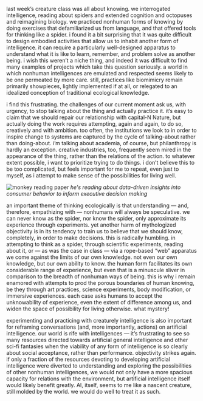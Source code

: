 last week’s creature class was all about knowing. we interrogated intelligence, reading about spiders and extended cognition and octopuses and reimagining biology. we practiced nonhuman forms of knowing by doing exercises that defamiliarized us from language, and that offered tools for thinking like a spider. i found it a bit surprising that it was quite difficult to design embodied activities that allow us to inhabit another form of intelligence. it can require a particularly well-designed apparatus to understand what it is like to learn, remember, and problem solve as another being. i wish this weren’t a niche thing, and indeed it was difficult to find many examples of projects which take this question seriously. a world in which nonhuman intelligences are emulated and respected seems likely to be one permeated by more care. still, practices like biomimicry remain primarily showpieces, lightly implemented if at all, or relegated to an idealized conception of traditional ecological knowledge.

i find this frustrating. the challenges of our current moment ask us, with urgency, to stop talking about the thing and actually practice it. it’s easy to claim that we should repair our relationship with capital-N Nature, but actually doing the work requires attempting, again and again, to do so, creatively and with ambition. too often, the institutions we look to in order to inspire change to systems are captured by the cycle of talking-about rather than doing-about. i’m talking about academia, of course, but philanthropy is hardly an exception. creative industries, too, frequently seem mired in the appearance of the thing, rather than the relations of the action. to whatever extent possible, i want to prioritize trying to do things. i don’t believe this to be too complicated, but feels important for me to repeat, even just to myself, as i attempt to make sense of the possibilities for living well.

![monkey reading paper](https://d2w9rnfcy7mm78.cloudfront.net/29516083/original_85fdc17354c9907c26c110d28a735a7c.jpg?1721427179?bc=0)
*he's reading about data-driven insights into consumer behavior to inform executive decision making*

an important theme of thinking ecologically is that understanding — and, therefore, empathizing with — nonhumans will always be speculative. we can never know as the spider, nor know the spider, only approximate its experience through experiments. yet another harm of mythologized objectivity is in its tendency to train us to believe that we should know, completely, in order to make decisions. this is radically humbling. in attempting to think as a spider, through scientific experiments, reading about it, or — as was the case in class — via a rope-based “web” apparatus we come against the limits of our own knowledge. not even our own knowledge, but our own ability to know. the human form facilitates its own considerable range of experience, but even that is a minuscule sliver in comparison to the breadth of nonhuman ways of being. this is why i remain enamored with attempts to prod the porous boundaries of human knowing, be they through art practices, science experiments, body modification, or immersive experiences. each case asks humans to accept the unknowability of experience, even the extent of difference among us, and widen the space of possibility for living otherwise. what mystery!

experimenting and practicing with creaturely intelligence is also important for reframing conversations (and, more importantly, actions) on artificial intelligence. our world is rife with intelligences — it’s frustrating to see so many resources directed towards artificial general intelligence and other sci-fi fantasies when the viability of any form of intelligence is so clearly about social acceptance, rather than performance. objectivity strikes again. if only a fraction of the resources devoting to developing artificial intelligence were diverted to understanding and exploring the possibilities of other nonhuman intelligences, we would not only have a more spacious capacity for relations with the environment, but artificial intelligence itself would likely benefit greatly. AI, itself, seems to me like a nascent creature, still molded by the world. we would do well to treat it as such.